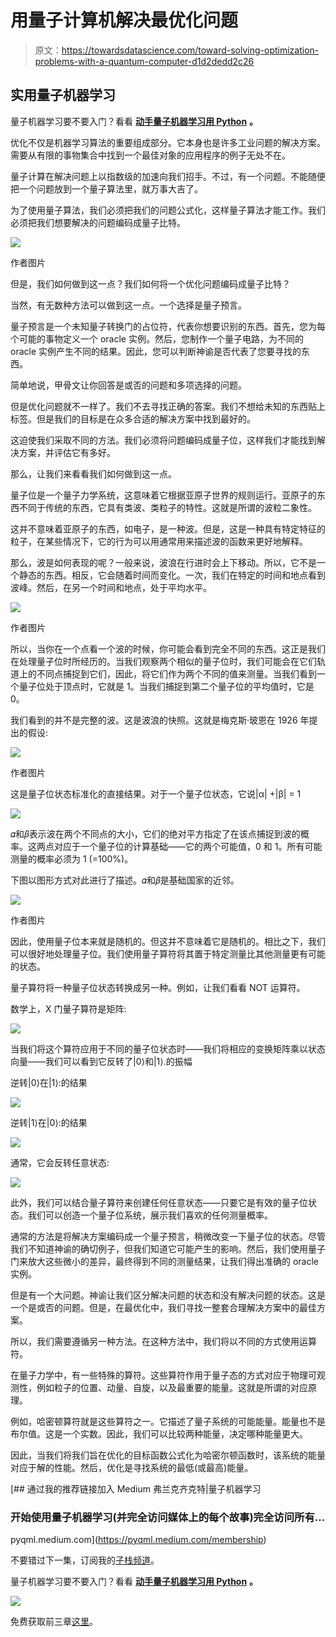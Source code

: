 # 用量子计算机解决最优化问题

> 原文：<https://towardsdatascience.com/toward-solving-optimization-problems-with-a-quantum-computer-d1d2dedd2c26>

## 实用量子机器学习

量子机器学习要不要入门？看看 [**动手量子机器学习用 Python**](https://www.pyqml.com/page?ref=medium_solvopt&dest=/) **。**

优化不仅是机器学习算法的重要组成部分。它本身也是许多工业问题的解决方案。需要从有限的事物集合中找到一个最佳对象的应用程序的例子无处不在。

量子计算在解决问题上以指数级的加速向我们招手。不过，有一个问题。不能随便把一个问题放到一个量子算法里，就万事大吉了。

为了使用量子算法，我们必须把我们的问题公式化，这样量子算法才能工作。我们必须把我们想要解决的问题编码成量子比特。

![](img/9f8a437a39657efe90810bdd37fb1c45.png)

作者图片

但是，我们如何做到这一点？我们如何将一个优化问题编码成量子比特？

当然，有无数种方法可以做到这一点。一个选择是量子预言。

量子预言是一个未知量子转换门的占位符，代表你想要识别的东西。首先，您为每个可能的事物定义一个 oracle 实例。然后，您制作一个量子电路，为不同的 oracle 实例产生不同的结果。因此，您可以判断神谕是否代表了您要寻找的东西。

简单地说，甲骨文让你回答是或否的问题和多项选择的问题。

但是优化问题就不一样了。我们不去寻找正确的答案。我们不想给未知的东西贴上标签。但是我们的目标是在众多合适的解决方案中找到最好的。

这迫使我们采取不同的方法。我们必须将问题编码成量子位，这样我们才能找到解决方案，并评估它有多好。

那么，让我们来看看我们如何做到这一点。

量子位是一个量子力学系统，这意味着它根据亚原子世界的规则运行。亚原子的东西不同于传统的东西，它具有类波、类粒子的特性。这就是所谓的波粒二象性。

这并不意味着亚原子的东西，如电子，是一种波。但是，这是一种具有特定特征的粒子，在某些情况下，它的行为可以用通常用来描述波的函数来更好地解释。

那么，波是如何表现的呢？一般来说，波浪在行进时会上下移动。所以，它不是一个静态的东西。相反，它会随着时间而变化。一次，我们在特定的时间和地点看到波峰。然后，在另一个时间和地点，处于平均水平。

![](img/3978aaacd2a1a32d3badb20a6fc6a0a1.png)

作者图片

所以，当你在一个点看一个波的时候，你可能会看到完全不同的东西。这正是我们在处理量子位时所经历的。当我们观察两个相似的量子位时，我们可能会在它们轨道上的不同点捕捉到它们，因此，将它们作为两个不同的值来测量。当我们看到一个量子位处于顶点时，它就是 1。当我们捕捉到第二个量子位的平均值时，它是 0。

我们看到的并不是完整的波。这是波浪的快照。这就是梅克斯·玻恩在 1926 年提出的假设:

![](img/7b7d3b11b8b331e4a05a844d175cd91a.png)

作者图片

这是量子位状态标准化的直接结果。对于一个量子位状态，它说|α| +|β| = 1

![](img/413450057a26a20b4d77dc3deef1c2ac.png)

𝛼和𝛽表示波在两个不同点的大小，它们的绝对平方指定了在该点捕捉到波的概率。这两点对应于一个量子位的计算基础——它的两个可能值，0 和 1。所有可能测量的概率必须为 1 (=100%)。

下图以图形方式对此进行了描述。𝛼和𝛽是基础国家的近邻。

![](img/5f158d68a7dccb02d181d511a3b2823c.png)

作者图片

因此，使用量子位本来就是随机的。但这并不意味着它是随机的。相比之下，我们可以很好地处理量子位。我们使用量子算符将其置于特定测量比其他测量更有可能的状态。

量子算符将一种量子位状态转换成另一种。例如，让我们看看 NOT 运算符。

数学上，X 门量子算符是矩阵:

![](img/45674d5a98762e38884ff423ea84429a.png)

当我们将这个算符应用于不同的量子位状态时——我们将相应的变换矩阵乘以状态向量——我们可以看到它反转了|0⟩和|1⟩.的振幅

逆转|0⟩在|1⟩:的结果

![](img/079d0181e5a71e6ce91cf39b329a8e72.png)

逆转|1⟩在|0⟩:的结果

![](img/0e8447a4709c2845d2d2fa665e0edd9e.png)

通常，它会反转任意状态:

![](img/77145aec66435106223ded12f0e4a966.png)

此外，我们可以结合量子算符来创建任何任意状态——只要它是有效的量子位状态。我们可以创造一个量子位系统，展示我们喜欢的任何测量概率。

通常的方法是将解决方案编码成一个量子预言，稍微改变一下量子位的状态。尽管我们不知道神谕的确切例子，但我们知道它可能产生的影响。然后，我们使用量子门来放大这些微小的差异，最终得到不同的测量结果，让我们得出准确的 oracle 实例。

但是有一个大问题。神谕让我们区分解决问题的状态和没有解决问题的状态。这是一个是或否的问题。但是，在最优化中，我们寻找一整套合理解决方案中的最佳方案。

所以，我们需要遵循另一种方法。在这种方法中，我们将以不同的方式使用运算符。

在量子力学中，有一些特殊的算符。这些算符作用于量子态的方式对应于物理可观测性，例如粒子的位置、动量、自旋，以及最重要的能量。这就是所谓的对应原理。

例如，哈密顿算符就是这些算符之一。它描述了量子系统的可能能量。能量也不是布尔值。这是一个实数。因此，我们可以比较两种能量，决定哪种能量更大。

因此，当我们将我们旨在优化的目标函数公式化为哈密尔顿函数时，该系统的能量对应于解的性能。然后，优化是寻找系统的最低(或最高)能量。

[](https://pyqml.medium.com/membership) [## 通过我的推荐链接加入 Medium 弗兰克齐克特|量子机器学习

### 开始使用量子机器学习(并完全访问媒体上的每个故事)完全访问所有…

pyqml.medium.com](https://pyqml.medium.com/membership) 

不要错过下一集，订阅我的[子栈频道](https://pyqml.substack.com/)。

量子机器学习要不要入门？看看 [**动手量子机器学习用 Python**](https://www.pyqml.com/page?ref=medium_solvopt&dest=/) **。**

![](img/c3892c668b9d47f57e47f1e6d80af7b6.png)

免费获取前三章[这里](https://www.pyqml.com/page?ref=medium_solvopt&dest=/)。